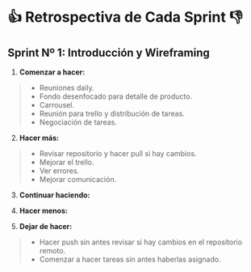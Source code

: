 # :thumbsup: Retrospectiva de Cada Sprint :thumbsdown:
 
## Sprint Nº 1: Introducción y Wireframing
1. __Comenzar a hacer:__
  >* Reuniones daily.
  >* Fondo desenfocado para detalle de producto.
  >* Carrousel.
  >* Reunión para trello y distribución de tareas.
  >* Negociación de tareas.
  
2. __Hacer más:__
  >* Revisar repositorio y hacer pull si hay cambios.
  >* Mejorar el trello.
  >* Ver errores.
  >* Mejorar comunicación.

3. __Continuar haciendo:__

4. __Hacer menos:__

5. __Dejar de hacer:__
  >* Hacer push sin antes revisar si hay cambios en el repositorio remoto.
  >* Comenzar a hacer tareas sin antes haberlas asignado.
